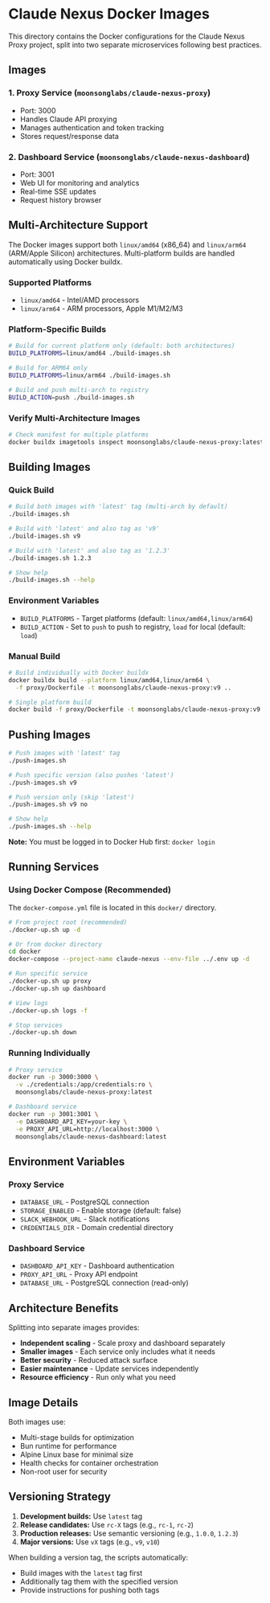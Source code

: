 # Claude Nexus Docker Images

This directory contains the Docker configurations for the Claude Nexus Proxy project, split into two separate microservices following best practices.

## Images

### 1. Proxy Service (`moonsonglabs/claude-nexus-proxy`)

- Port: 3000
- Handles Claude API proxying
- Manages authentication and token tracking
- Stores request/response data

### 2. Dashboard Service (`moonsonglabs/claude-nexus-dashboard`)

- Port: 3001
- Web UI for monitoring and analytics
- Real-time SSE updates
- Request history browser

## Multi-Architecture Support

The Docker images support both `linux/amd64` (x86_64) and `linux/arm64` (ARM/Apple Silicon) architectures. Multi-platform builds are handled automatically using Docker buildx.

### Supported Platforms

- `linux/amd64` - Intel/AMD processors
- `linux/arm64` - ARM processors, Apple M1/M2/M3

### Platform-Specific Builds

```bash
# Build for current platform only (default: both architectures)
BUILD_PLATFORMS=linux/amd64 ./build-images.sh

# Build for ARM64 only
BUILD_PLATFORMS=linux/arm64 ./build-images.sh

# Build and push multi-arch to registry
BUILD_ACTION=push ./build-images.sh
```

### Verify Multi-Architecture Images

```bash
# Check manifest for multiple platforms
docker buildx imagetools inspect moonsonglabs/claude-nexus-proxy:latest
```

## Building Images

### Quick Build

```bash
# Build both images with 'latest' tag (multi-arch by default)
./build-images.sh

# Build with 'latest' and also tag as 'v9'
./build-images.sh v9

# Build with 'latest' and also tag as '1.2.3'
./build-images.sh 1.2.3

# Show help
./build-images.sh --help
```

### Environment Variables

- `BUILD_PLATFORMS` - Target platforms (default: `linux/amd64,linux/arm64`)
- `BUILD_ACTION` - Set to `push` to push to registry, `load` for local (default: `load`)

### Manual Build

```bash
# Build individually with Docker buildx
docker buildx build --platform linux/amd64,linux/arm64 \
  -f proxy/Dockerfile -t moonsonglabs/claude-nexus-proxy:v9 ..

# Single platform build
docker build -f proxy/Dockerfile -t moonsonglabs/claude-nexus-proxy:v9 ..
```

## Pushing Images

```bash
# Push images with 'latest' tag
./push-images.sh

# Push specific version (also pushes 'latest')
./push-images.sh v9

# Push version only (skip 'latest')
./push-images.sh v9 no

# Show help
./push-images.sh --help
```

**Note:** You must be logged in to Docker Hub first: `docker login`

## Running Services

### Using Docker Compose (Recommended)

The `docker-compose.yml` file is located in this `docker/` directory.

```bash
# From project root (recommended)
./docker-up.sh up -d

# Or from docker directory
cd docker
docker-compose --project-name claude-nexus --env-file ../.env up -d

# Run specific service
./docker-up.sh up proxy
./docker-up.sh up dashboard

# View logs
./docker-up.sh logs -f

# Stop services
./docker-up.sh down
```

### Running Individually

```bash
# Proxy service
docker run -p 3000:3000 \
  -v ./credentials:/app/credentials:ro \
  moonsonglabs/claude-nexus-proxy:latest

# Dashboard service
docker run -p 3001:3001 \
  -e DASHBOARD_API_KEY=your-key \
  -e PROXY_API_URL=http://localhost:3000 \
  moonsonglabs/claude-nexus-dashboard:latest
```

## Environment Variables

### Proxy Service

- `DATABASE_URL` - PostgreSQL connection
- `STORAGE_ENABLED` - Enable storage (default: false)
- `SLACK_WEBHOOK_URL` - Slack notifications
- `CREDENTIALS_DIR` - Domain credential directory

### Dashboard Service

- `DASHBOARD_API_KEY` - Dashboard authentication
- `PROXY_API_URL` - Proxy API endpoint
- `DATABASE_URL` - PostgreSQL connection (read-only)

## Architecture Benefits

Splitting into separate images provides:

- **Independent scaling** - Scale proxy and dashboard separately
- **Smaller images** - Each service only includes what it needs
- **Better security** - Reduced attack surface
- **Easier maintenance** - Update services independently
- **Resource efficiency** - Run only what you need

## Image Details

Both images use:

- Multi-stage builds for optimization
- Bun runtime for performance
- Alpine Linux base for minimal size
- Health checks for container orchestration
- Non-root user for security

## Versioning Strategy

1. **Development builds:** Use `latest` tag
2. **Release candidates:** Use `rc-X` tags (e.g., `rc-1`, `rc-2`)
3. **Production releases:** Use semantic versioning (e.g., `1.0.0`, `1.2.3`)
4. **Major versions:** Use `vX` tags (e.g., `v9`, `v10`)

When building a version tag, the scripts automatically:

- Build images with the `latest` tag first
- Additionally tag them with the specified version
- Provide instructions for pushing both tags
